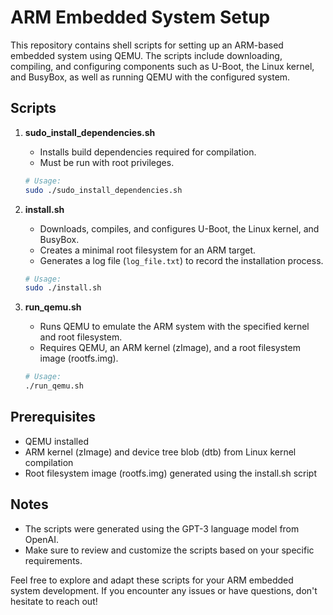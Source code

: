 # ARM Embedded System Setup

This repository contains shell scripts for setting up an ARM-based embedded system using QEMU. The scripts include downloading, compiling, and configuring components such as U-Boot, the Linux kernel, and BusyBox, as well as running QEMU with the configured system.

## Scripts

1. **sudo_install_dependencies.sh**

    - Installs build dependencies required for compilation.
    - Must be run with root privileges.

    ```bash
    # Usage:
    sudo ./sudo_install_dependencies.sh
    ```

2. **install.sh**

    - Downloads, compiles, and configures U-Boot, the Linux kernel, and BusyBox.
    - Creates a minimal root filesystem for an ARM target.
    - Generates a log file (`log_file.txt`) to record the installation process.

    ```bash
    # Usage:
    sudo ./install.sh
    ```

3. **run_qemu.sh**

    - Runs QEMU to emulate the ARM system with the specified kernel and root filesystem.
    - Requires QEMU, an ARM kernel (zImage), and a root filesystem image (rootfs.img).
  
    ```bash
    # Usage:
    ./run_qemu.sh
    ```

## Prerequisites

- QEMU installed
- ARM kernel (zImage) and device tree blob (dtb) from Linux kernel compilation
- Root filesystem image (rootfs.img) generated using the install.sh script

## Notes

- The scripts were generated using the GPT-3 language model from OpenAI.
- Make sure to review and customize the scripts based on your specific requirements.

Feel free to explore and adapt these scripts for your ARM embedded system development. If you encounter any issues or have questions, don't hesitate to reach out!
